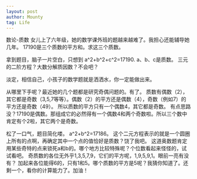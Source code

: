 ```yaml
---
layout: post
author: Mounty
tag: Life
---
```

数论-质数
女儿上了六年级，她的数学课外班的题越来越难了。我担心还能辅导她几年。
17190是三个质数的平方和。求这三个质数。

拿到题目，脑子一片空白，只想到 a^2+b^2+c^2=17190. a、b、c是质数。
三元的二阶方程？大数分解质因数？不会吧？

淡定，相信自己，小孩子的数学题就是洒洒水，你一定能做出来。

从哪里下手呢？最近她的几个题都是研究奇偶问题的。有了。
质数有偶数（2）， 其它都是奇数（3,5,7等等）。偶数（2）的平方还是偶数（4），奇数（例如7）的平方还是奇数（49）。
所以质数的平方只有一个偶数4，其它都是奇数。
有点思路没？17190是偶数。那组成它的必然得有一个偶数4和两个奇数啦。所以三个数中肯定有个2啦，其它两个是奇数。

松了一口气，题目简化喽。 a^2+b^2=17186。
这个二元方程表示的就是一个圆圈上所有的点啊，再确定其中一个点的值恰好是质数？饶了我吧。
这道奥数题肯定用某些奇特的点来锁死a和b的。哪个地方比较特殊呢？个位数看起来怪怪的，试试看吧。
奇质数的各位无外乎1,3,5,7,9，它们的平方呢，1,9,5,9,1。眼前一亮有没有？
加起来各位能得6的，只有1和5。哪个质数的平方是5呢？我猜你知道了。还剩一个，看你的计算能力了。加油！



